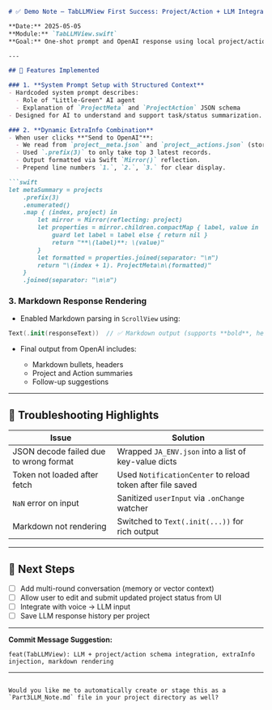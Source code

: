 
````markdown
# ✅ Demo Note – TabLLMView First Success: Project/Action + LLM Integration

**Date:** 2025-05-05  
**Module:** `TabLLMView.swift`  
**Goal:** One-shot prompt and OpenAI response using local project/action JSON schema with Markdown output rendering.

---

## 🚀 Features Implemented

### 1. **System Prompt Setup with Structured Context**
- Hardcoded system prompt describes:
  - Role of "Little-Green" AI agent
  - Explanation of `ProjectMeta` and `ProjectAction` JSON schema
- Designed for AI to understand and support task/status summarization.

### 2. **Dynamic ExtraInfo Combination**
- When user clicks **"Send to OpenAI"**:
  - We read from `project__meta.json` and `project__actions.json` (stored in local documents).
  - Used `.prefix(3)` to only take top 3 latest records.
  - Output formatted via Swift `Mirror()` reflection.
  - Prepend line numbers `1.`, `2.`, `3.` for clear display.

```swift
let metaSummary = projects
    .prefix(3)
    .enumerated()
    .map { (index, project) in
        let mirror = Mirror(reflecting: project)
        let properties = mirror.children.compactMap { label, value in
            guard let label = label else { return nil }
            return "**\(label)**: \(value)"
        }
        let formatted = properties.joined(separator: "\n")
        return "\(index + 1). ProjectMeta\n\(formatted)"
    }
    .joined(separator: "\n\n")
````

### 3. **Markdown Response Rendering**

* Enabled Markdown parsing in `ScrollView` using:

```swift
Text(.init(responseText))  // ✅ Markdown output (supports **bold**, headers, etc.)
```

* Final output from OpenAI includes:

  * Markdown bullets, headers
  * Project and Action summaries
  * Follow-up suggestions

---

## 🔧 Troubleshooting Highlights

| Issue                                  | Solution                                                   |
| -------------------------------------- | ---------------------------------------------------------- |
| JSON decode failed due to wrong format | Wrapped `JA_ENV.json` into a list of key-value dicts       |
| Token not loaded after fetch           | Used `NotificationCenter` to reload token after file saved |
| `NaN` error on input                   | Sanitized `userInput` via `.onChange` watcher              |
| Markdown not rendering                 | Switched to `Text(.init(...))` for rich output             |

---

## 📸 Next Steps

* [ ] Add multi-round conversation (memory or vector context)
* [ ] Allow user to edit and submit updated project status from UI
* [ ] Integrate with voice → LLM input
* [ ] Save LLM response history per project

---

**Commit Message Suggestion:**

```
feat(TabLLMView): LLM + project/action schema integration, extraInfo injection, markdown rendering
```

---

```

Would you like me to automatically create or stage this as a `Part3LLM_Note.md` file in your project directory as well?
```

